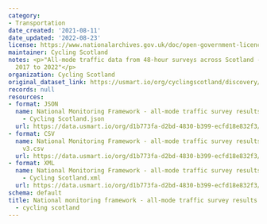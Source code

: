 ```yaml
---
category:
- Transportation
date_created: '2021-08-11'
date_updated: '2022-08-23'
license: https://www.nationalarchives.gov.uk/doc/open-government-licence/version/3/
maintainer: Cycling Scotland
notes: <p>"All-mode traffic data from 48-hour surveys across Scotland - all data from
  2017 to 2022"</p>
organization: Cycling Scotland
original_dataset_link: https://usmart.io/org/cyclingscotland/discovery/discovery-view-detail/b9fdd462-1f45-4252-aedc-fbc596abcd90
records: null
resources:
- format: JSON
  name: National Monitoring Framework - all-mode traffic survey results 2017 to 2022
    - Cycling Scotland.json
  url: https://data.usmart.io/org/d1b773fa-d2bd-4830-b399-ecfd18e832f3/resource?resourceGUID=dcdc5543-2a18-4f9f-a230-8fdfe1a879e4
- format: CSV
  name: National Monitoring Framework - all-mode traffic survey results 2017 to 2022
    v3.csv
  url: https://data.usmart.io/org/d1b773fa-d2bd-4830-b399-ecfd18e832f3/resource?resourceGUID=b9dd6b98-6a77-400b-b4b9-50336a13c0df
- format: XML
  name: National Monitoring Framework - all-mode traffic survey results 2017 to 2022
    - Cycling Scotland.xml
  url: https://data.usmart.io/org/d1b773fa-d2bd-4830-b399-ecfd18e832f3/resource?resourceGUID=8fd87d6a-8a2c-49ee-906a-000b36699abd
schema: default
title: National monitoring framework - all-mode traffic survey results 2017 to 2022
  - cycling scotland
---
```

